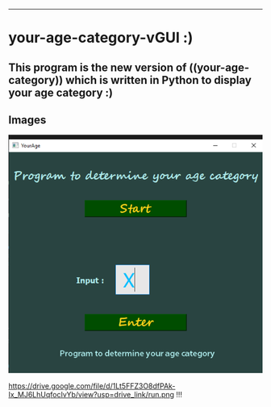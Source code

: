 ---
# your-age-category-vGUI :)

## This program is the new version of ((your-age-category)) which is written in Python to display your age category :)



## Images
![Image](images/run.png)

https://drive.google.com/file/d/1Lt5FFZ3O8dfPAk-Ix_MJ6LhUqfocIvYb/view?usp=drive_link/run.png !!!
